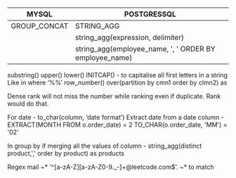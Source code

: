 #

|MYSQL|POSTGRESSQL|
|-----|----|
|GROUP_CONCAT|STRING_AGG|
||string_agg(expression, delimiter)|
||string_agg(employee_name, ', ' ORDER BY employee_name)|



substring()
upper()
lower()
INITCAP() - to capitalise all first letters in a string
Like in where ‘%%’
row_number() over(partition by cmn1 order by clmn2) as 

Dense rank will not miss the number while ranking even if duplicate. Rank would do that.

For date - to_char(column, ‘date format’)
Extract date from a date column -
EXTRACT(MONTH FROM o.order_date) = 2
TO_CHAR(o.order_date, 'MM') = '02'


In group by if merging all the values of column - string_agg(distinct product,',' order by product) as products


Regex
mail ~* '^[a-zA-Z][a-zA-Z0-9._-]+@leetcode\.com$’.     ~* to match 